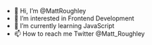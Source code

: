 - 👋 Hi, I’m @MattRoughley
- 👀 I’m interested in Frontend Development
- 🌱 I’m currently learning JavaScript
- 📫 How to reach me Twitter @Matt_Roughley

<!---
MattRoughley/MattRoughley is a ✨ special ✨ repository because its `README.md` (this file) appears on your GitHub profile.
You can click the Preview link to take a look at your changes.
--->
